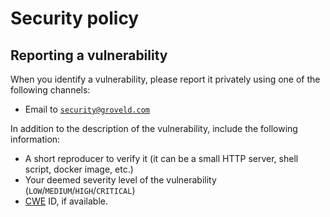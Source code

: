 # Security policy

## Reporting a vulnerability

When you identify a vulnerability, please report it privately using one of the following channels:

- Email to [`security@groveld.com`](mailto:security@groveld.com)

In addition to the description of the vulnerability, include the following information:

- A short reproducer to verify it (it can be a small HTTP server, shell script, docker image, etc.)
- Your deemed severity level of the vulnerability (`LOW`/`MEDIUM`/`HIGH`/`CRITICAL`)
- [CWE](https://cwe.mitre.org/) ID, if available.
